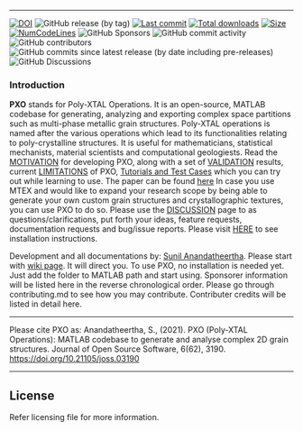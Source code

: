 ***
[![DOI](https://joss.theoj.org/papers/10.21105/joss.03190/status.svg)](https://doi.org/10.21105/joss.03190)
![GitHub release (by tag)](https://img.shields.io/github/downloads/SunilAnandatheertha/PXO/V10.1.1/total)
[![Last commit](https://img.shields.io/github/last-commit/SunilAnandatheertha/PXO)]()
[![Total downloads](https://img.shields.io/github/downloads/SunilAnandatheertha/PXO/total)]()
[![Size](https://img.shields.io/github/repo-size/SunilAnandatheertha/PXO)]()
[![NumCodeLines](https://img.shields.io/tokei/lines/github/SunilAnandatheertha/PXO)]()
![GitHub Sponsors](https://img.shields.io/github/sponsors/SunilAnandatheertha?color=00FFFF)
![GitHub commit activity](https://img.shields.io/github/commit-activity/m/SunilAnandatheertha/PXO)
![GitHub contributors](https://img.shields.io/github/contributors/SunilAnandatheertha/PXO)
![GitHub commits since latest release (by date including pre-releases)](https://img.shields.io/github/commits-since/SunilAnandatheertha/PXO/V10.1.1?include_prereleases)
![GitHub Discussions](https://img.shields.io/github/discussions/SunilAnandatheertha/PXO)

### Introduction
**PXO** stands for Poly-XTAL Operations. It is an open-source, MATLAB codebase for generating, analyzing and exporting complex space partitions such as multi-phase metallic grain structures. Poly-XTAL operations is named after the various operations which lead to its functionalities relating to poly-crystalline structures. It is useful for mathematicians, statistical mechanists, material scientists and computational geologiests. Read the [MOTIVATION](https://github.com/SunilAnandatheertha/PXO/wiki/Motivation) for developing PXO, along with a set of [VALIDATION](https://github.com/SunilAnandatheertha/PXO/wiki/Validation) results, current [LIMITATIONS](https://github.com/SunilAnandatheertha/PXO/wiki/Limitations) of PXO, [Tutorials and Test Cases](https://github.com/SunilAnandatheertha/PXO/wiki/Tutorials-and-test-cases) which you can try out while learning to use. The paper can be found [here](https://joss.theoj.org/papers/10.21105/joss.03190) In case you use MTEX and would like to expand your research scope by being able to generate your own custom grain structures and crystallographic textures, you can use PXO to do so. Please use the [DISCUSSION](https://github.com/SunilAnandatheertha/PXO/discussions) page to as questions/clarifications, put forth your ideas, feature requests, documentation requests and bug/issue reports. Please visit [HERE](https://github.com/SunilAnandatheertha/PXO/wiki/Installation-instructions) to see installation instructions.

Development and all documentations by: [Sunil Anandatheertha](https://sunilanandatheertha.github.io/). Please start with [wiki page](https://github.com/SunilAnandatheertha/PXO/wiki). It will direct you. To use PXO, no installation is needed yet. Just add the folder to MATLAB path and start using. Sponsorer information will be listed here in the reverse chronological order. Please go through contributing.md to see how you may contribute. Contributer credits will be listed in detail here.

***
Please cite PXO as: Anandatheertha, S., (2021). PXO (Poly-XTAL Operations): MATLAB codebase to generate and analyse complex 2D grain structures. Journal of Open Source Software, 6(62), 3190. https://doi.org/10.21105/joss.03190

***
## License
Refer licensing file for more information.

